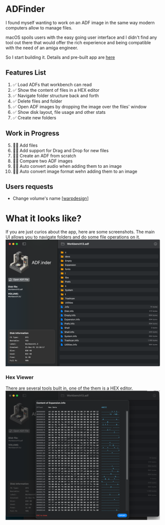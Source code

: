 # ADFinder

I found myself wanting to work on an ADF image in the same way modern computers allow to manage files. 

macOS spoils users with the easy going user interface and I didn't find any tool out there that would offer the rich experience and being compatible with the need of an amiga engineer.

So I start building it. Details and pre-built app are [here](https://ginnov.github.io/littlethings/)

## Features List

1. ✅ Load ADFs that workbench can read
2. ✅ Show the content of files in a HEX editor
3. ✅ Navigate folder structure back and forth
4. ✅ Delete files and folder
11. ✅ Open ADF images by dropping the image over the files' window
12. ✅ Show disk layout, file usage and other stats
13. ✅ Create new folders

## Work in Progress
5. 👷🏻 Add files
6. 👷🏻 Add support for Drag and Drop for new files 
7. 👷🏻 Create an ADF from scratch
8. 👷🏻 Compare two ADF images
9. 👷🏻 Auto convert audio when adding them to an image
10. 👷🏻 Auto convert image format wehn adding them to an image


## Users requests
* Change volume's name [[warpdesign](https://github.com/warpdesign)]


# What it looks like?
If you are just curios about the app, here are some screenshots.
The main UI allows you to navigate folders and do some file operations on it.
![](distribution/shot_2025-05-25-1.png)

### Hex Viewer
There are several tools built in, one of the them is a HEX editor.
![](distribution/shot_2025-05-25-2.png)
